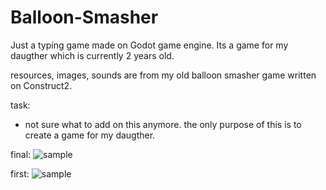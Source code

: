 # Balloon-Smasher

Just a typing game made on Godot game engine. 
Its a game for my daugther which is currently 2 years old.

resources, images, sounds are from my old balloon smasher game written on Construct2.

task:
- not sure what to add on this anymore. the only purpose of this is to create a game for my daugther.

final:
![sample](https://i.imgur.com/KHUefmg.png)

first:
![sample](https://i.imgur.com/C6iTBHZ.gif)

